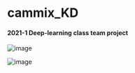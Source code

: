 # cammix_KD

#### 2021-1 Deep-learning class team project

![image](https://user-images.githubusercontent.com/46701548/121029033-3b389680-c7e3-11eb-9bb2-bf8ac78b3f34.png)

![image](https://user-images.githubusercontent.com/46701548/121029091-45f32b80-c7e3-11eb-8953-89b08c4c33bb.png)
